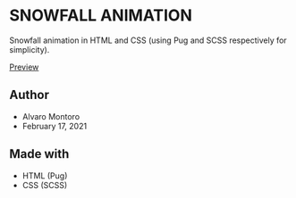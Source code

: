 # SNOWFALL ANIMATION
Snowfall animation in HTML and CSS (using Pug and SCSS respectively for simplicity).

[Preview](https://uvindubro.me/css-snow-effects/2)

## Author
- Alvaro Montoro
- February 17, 2021

## Made with
- HTML (Pug)
- CSS (SCSS)